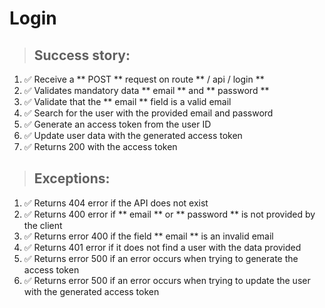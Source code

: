 # Login

> ## Success story:
1. ✅ Receive a ** POST ** request on route ** / api / login **
1. ✅ Validates mandatory data ** email ** and ** password **
1. ✅ Validate that the ** email ** field is a valid email
1. ✅ Search for the user with the provided email and password
1. ✅ Generate an access token from the user ID
1. ✅ Update user data with the generated access token
1. ✅ Returns 200 with the access token

> ## Exceptions:
1. ✅ Returns 404 error if the API does not exist
1. ✅ Returns 400 error if ** email ** or ** password ** is not provided by the client
1. ✅ Returns error 400 if the field ** email ** is an invalid email
1. ✅ Returns 401 error if it does not find a user with the data provided
1. ✅ Returns error 500 if an error occurs when trying to generate the access token
1. ✅ Returns error 500 if an error occurs when trying to update the user with the generated access token
